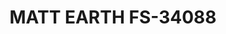 ---
layout: product
title: "MATT EARTH FS-34088"
price: "300" 
desc: "Akrilna boja 17mL - Metalik"
img_path: "/assets/img/AMMO.F-507.jpg"
brand: "AMMO"
available: false
special_offer: false
new: false
soon: false
cat: "020000"
subcat: "020100"
subsubcat: "020101"
sifra: "AMMO.F-507"
popular: false
---